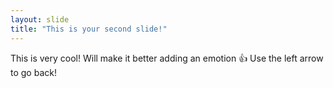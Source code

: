 ```yaml
---
layout: slide
title: "This is your second slide!"
---
```

This is very cool! Will make it better adding an emotion :+1:
Use the left arrow to go back!
